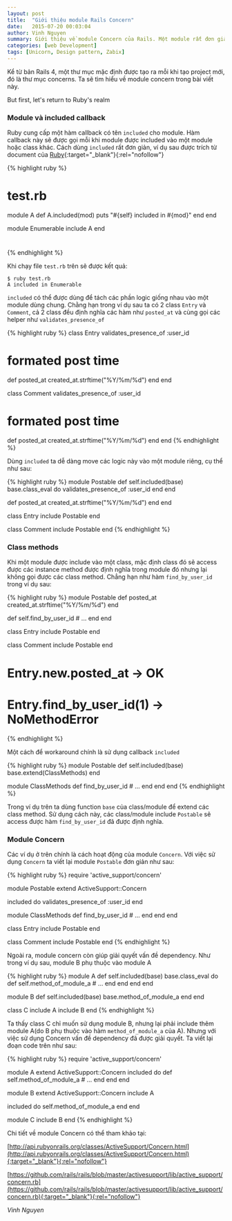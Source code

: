 ```yaml
---
layout: post
title:  "Giới thiệu module Rails Concern"
date:   2015-07-20 00:03:04
author: Vinh Nguyen
summary: Giới thiệu về module Concern của Rails. Một module rất đơn giản nhưng đôi khi rất hữu dụng khi refactor các phần code dùng chung của model.
categories: [web Development]
tags: [Unicorn, Design pattern, Zabix]
---
```


Kể từ bản Rails 4, một thư mục mặc định được tạo ra mỗi khi tạo project mới, đó là thư mục concerns. Ta sẽ tìm hiểu về module concern trong bài viết này.

But first, let's return to Ruby's realm

### Module và included callback

Ruby cung cấp một hàm callback có tên `included` cho module. Hàm callback này sẽ được gọi mỗi khi module được included vào một module hoặc class khác. Cách dùng `included` rất đơn giản, ví dụ sau được trích từ document của [Ruby](http://ruby-doc.org/core-1.9.3/Module.html#method-i-included){:target="_blank"}{:rel="nofollow"}

{% highlight ruby %}
# test.rb
module A
  def A.included(mod)
    puts "#{self} included in #{mod}"
  end
end

module Enumerable
  include A
end
#
{% endhighlight %}

Khi chạy file `test.rb` trên sẽ được kết quả:

    $ ruby test.rb
    A included in Enumerable

`included` có thể được dùng để tách các phần logic giống nhau vào một module dùng chung. Chằng hạn trong ví dụ sau ta có 2 class `Entry` và `Comment`, cả 2 class đều định nghĩa các hàm như `posted_at` và cùng gọi các helper như `validates_presence_of`

{% highlight ruby %}
class Entry
  validates_presence_of :user_id

  # formated post time
  def posted_at
    created_at.strftime("%Y/%m/%d")
  end
end

class Comment
  validates_presence_of :user_id

  # formated post time
  def posted_at
    created_at.strftime("%Y/%m/%d")
  end
end
{% endhighlight %}

Dùng `included` ta dễ dàng move các logic này vào một module riêng, cụ thể như sau:

{% highlight ruby %}
module Postable
  def self.included(base)
    base.class_eval do
      validates_presence_of :user_id
    end
  end

  def posted_at
    created_at.strftime("%Y/%m/%d")
  end
end

class Entry
  include Postable
end

class Comment
  include Postable
end
{% endhighlight %}

### Class methods

Khi một module được include vào một class, mặc định class đó sẽ access được các instance method được định nghĩa trong module đó nhưng lại không gọi được các class method. Chẳng hạn như hàm `find_by_user_id` trong ví dụ sau:

{% highlight ruby %}
module Postable
  def posted_at
    created_at.strftime("%Y/%m/%d")
  end

  def self.find_by_user_id
    # ...
  end
end

class Entry
  include Postable
end

class Comment
  include Postable
end

# Entry.new.posted_at -> OK
# Entry.find_by_user_id(1) -> NoMethodError
{% endhighlight %}

Một cách để workaround chính là sử dụng callback `included`

{% highlight ruby %}
module Postable
  def self.included(base)
    base.extend(ClassMethods)
  end

  module ClassMethods
    def find_by_user_id
      # ...
    end
  end
end
{% endhighlight %}

Trong ví dụ trên ta dùng function `base` của class/module để extend các class method. Sử dụng cách này, các class/module include `Postable` sẽ access được hàm `find_by_user_id` đã được định nghĩa.

### Module Concern

Các ví dụ ở trên chính là cách hoạt động của module `Concern`. Với việc sử dụng `Concern` ta viết lại module `Postable` đơn giản như sau:

{% highlight ruby %}
require 'active_support/concern'

module Postable
  extend ActiveSupport::Concern

  included do
    validates_presence_of :user_id
  end

  module ClassMethods
    def find_by_user_id
      # ...
    end
  end
end

class Entry
  include Postable
end

class Comment
  include Postable
end
{% endhighlight %}

Ngoài ra, module concern còn giúp giải quyết vấn đề dependency. Như trong ví dụ sau, module B phụ thuộc vào module A

{% highlight ruby %}
module A
  def self.included(base)
    base.class_eval do
	  def self.method_of_module_a
	    # ...
	  end
	end
  end
end

module B
  def self.included(base)
    base.method_of_module_a
  end
end

class C
  include A
  include B
end
{% endhighlight %}

Ta thấy class C chỉ muốn sử dụng module B, nhưng lại phải include thêm module A(do B phụ thuộc vào hàm `method_of_module_a` của A).
Nhưng với việc sử dụng Concern vấn đề dependency đã được giải quyết. Ta viết lại đoạn code trên như sau:

{% highlight ruby %}
require 'active_support/concern'

module A
  extend ActiveSupport::Concern
  included do
    def self.method_of_module_a
      # ...
    end
  end
end

module B
  extend ActiveSupport::Concern
  include A

  included do
  self.method_of_module_a
  end
end

module C
  include B
end
{% endhighlight %}

Chi tiết về module Concern có thể tham khảo tại:

[http://api.rubyonrails.org/classes/ActiveSupport/Concern.html](http://api.rubyonrails.org/classes/ActiveSupport/Concern.html){:target="_blank"}{:rel="nofollow"}

[https://github.com/rails/rails/blob/master/activesupport/lib/active_support/concern.rb](https://github.com/rails/rails/blob/master/activesupport/lib/active_support/concern.rb){:target="_blank"}{:rel="nofollow"}

*Vinh Nguyen*
